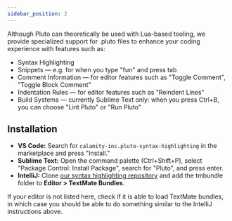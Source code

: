 ```yaml
---
sidebar_position: 2
---
```


Although Pluto can theoretically be used with Lua-based tooling, we provide specialized support for .pluto files to enhance your coding experience with features such as:
- Syntax Highlighting
- Snippets — e.g. for when you type "fun" and press tab
- Comment Information — for editor features such as "Toggle Comment", "Toggle Block Comment"
- Indentation Rules — for editor features such as "Reindent Lines"
- Build Systems — currently Sublime Text only: when you press Ctrl+B, you can choose "Lint Pluto" or "Run Pluto"

## Installation

- **VS Code:** Search for `calamity-inc.pluto-syntax-highlighting` in the marketplace and press "Install."
- **Sublime Text:** Open the command palette (Ctrl+Shift+P), select "Package Control: Install Package", search for "Pluto", and press enter.
- **IntelliJ:** Clone [our syntax highlighting repository](https://github.com/PlutoLang/Syntax-Highlighting) and add the tmbundle folder to **Editor > TextMate Bundles**.

If your editor is not listed here, check if it is able to load TextMate bundles, in which case you should be able to do something similar to the IntelliJ instructions above.
